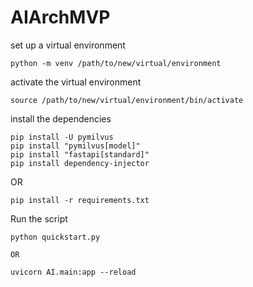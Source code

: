 # AIArchMVP

set up a virtual environment

```
python -m venv /path/to/new/virtual/environment
```

activate the virtual environment

```
source /path/to/new/virtual/environment/bin/activate
```

install the dependencies

```
pip install -U pymilvus
pip install "pymilvus[model]"
pip install "fastapi[standard]"
pip install dependency-injector

```

OR

```
pip install -r requirements.txt
```

Run the script

```
python quickstart.py

OR

uvicorn AI.main:app --reload
```
